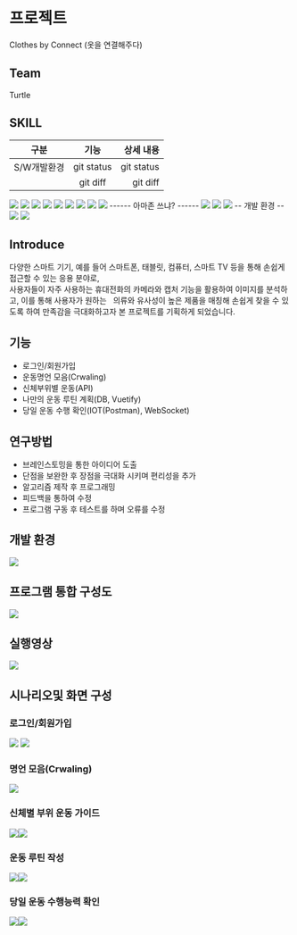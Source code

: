 # 프로젝트
 Clothes by Connect (옷을 연결해주다)
 
## Team
 Turtle 

## SKILL
| 구분 | 기능 | 상세 내용 |
| :---:         |     :---:      |          ---: |
| S/W개발환경   | git status     | git status    |
|              | git diff       | git diff      |
![](https://img.shields.io/badge/Python-3776AB?style=for-the-badge&logo=python&logoColor=white)
![](https://img.shields.io/badge/HTML-239120?style=for-the-badge&logo=html5&logoColor=white)
![](https://img.shields.io/badge/CSS-239120?&style=for-the-badge&logo=css3&logoColor=white)
![](https://img.shields.io/badge/JavaScript-F7DF1E?style=for-the-badge&logo=JavaScript&logoColor=white)
![](https://img.shields.io/badge/Node.js-43853D?style=for-the-badge&logo=node.js&logoColor=white)
![](https://img.shields.io/badge/JSS-F7DF1E?style=for-the-badge&logo=JSS&logoColor=white)
![](https://img.shields.io/badge/Express.js-404D59?style=for-the-badge
)
![](https://img.shields.io/badge/Vue.js-35495E?style=for-the-badge&logo=vue.js&logoColor=4FC08D)
![](https://img.shields.io/badge/PostgreSQL-316192?style=for-the-badge&logo=postgresql&logoColor=white)
------ 아마존 쓰냐? ------
![](https://img.shields.io/badge/Amazon_AWS-232F3E?style=for-the-badge&logo=amazon-aws&logoColor=white)
![](https://img.shields.io/badge/TensorFlow-FF6F00?style=for-the-badge&logo=tensorflow&logoColor=white)
![](https://img.shields.io/badge/Colab-F9AB00?style=for-the-badge&logo=googlecolab&color=525252)
-- 개발 환경 --
![](https://img.shields.io/badge/Visual_Studio_Code-0078D4?style=for-the-badge&logo=visual%20studio%20code&logoColor=white)
![](	https://img.shields.io/badge/GIT-E44C30?style=for-the-badge&logo=git&logoColor=white)

## Introduce
   다양한 스마트 기기, 예를 들어 스마트폰, 태블릿, 컴퓨터, 스마트 TV 등을 통해 손쉽게 접근할 수 있는 응용 분야로,&nbsp;  
  사용자들이 자주 사용하는 휴대전화의 카메라와 캡처 기능을 활용하여 이미지를 분석하고, 이를 통해 사용자가 원하는 &nbsp; 
  의류와 유사성이 높은 제품을 매칭해 손쉽게 찾을 수 있도록 하여 만족감을 극대화하고자 본 프로젝트를 기획하게 되었습니다.


## 기능
 * 로그인/회원가입
 * 운동명언 모음(Crwaling)
 * 신체부위별 운동(API)
 * 나만의 운동 루틴 계획(DB, Vuetify)
 * 당일 운동 수행 확인(IOT(Postman), WebSocket)

## 연구방법
 * 브레인스토밍을 통한 아이디어 도출
 * 단점을 보완한 후 장점을 극대화 시키며 편리성을 추가
 * 알고리즘 제작 후 프로그래밍
 * 피드백을 통하여 수정
 * 프로그램 구동 후 테스트를 하며 오류를 수정

## 개발 환경
![](README_image/개발환경.png)

## 프로그램 통합 구성도
![](README_image/통합구성도.png)

## 실행영상
![](GIFMaker_me.gif)

## 시나리오및 화면 구성
### 로그인/회원가입
![](README_image/로그인.png) ![](README_image/로그인화면.png)

### 명언 모음(Crwaling)
![](/README_image/크롤링화면.png)

### 신체별 부위 운동 가이드
![](/README_image/신체부위별운동.png)![](/README_image/API화면.png)

### 운동 루틴 작성
![](/README_image/루틴작성.png)![](/README_image/운동루틴화면.png)

### 당일 운동 수행능력 확인
![](/README_image/운동수행확인.png)![](/README_image/IOT화면.png)
